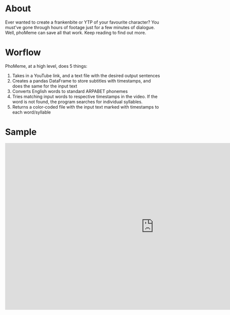 # About

Ever wanted to create a frankenbite or YTP of your favourite character? You must've gone through hours of footage
just for a few minutes of dialogue. Well, phoMeme can save all that work. Keep reading to find out more.


# Worflow
PhoMeme, at a high level, does 5 things:


1. Takes in a YouTube link, and a text file with the desired output sentences
1. Creates a pandas DataFrame to store subtitles with timestamps, and does the same for the input text
1. Converts English words to standard ARPABET phonemes
1. Tries matching input words to respective timestamps in the video. If the word is not found, the program searches for individual syllables.
1. Returns a color-coded file with the input text marked with timestamps to each word/syllable

# Sample

<iframe width="965" height="543" src="https://www.youtube.com/embed/0NSTNlePDcA" frameborder="0" allow="accelerometer; autoplay; clipboard-write; encrypted-media; gyroscope; picture-in-picture" allowfullscreen></iframe>
